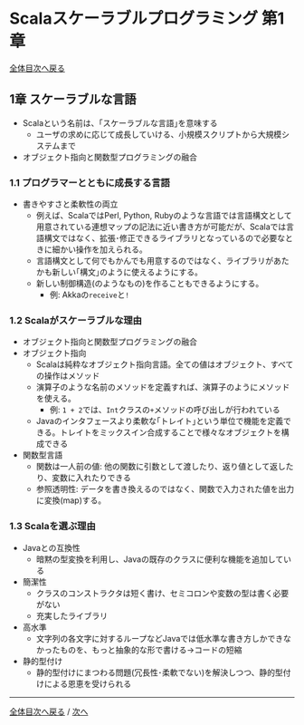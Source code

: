 # Scalaスケーラブルプログラミング 第1章
[全体目次へ戻る](index.md)

## 1章 スケーラブルな言語

- Scalaという名前は、｢スケーラブルな言語｣を意味する
  + ユーザの求めに応じて成長していける、小規模スクリプトから大規模システムまで
- オブジェクト指向と関数型プログラミングの融合

### 1.1 プログラマーとともに成長する言語
- 書きやすさと柔軟性の両立
  + 例えば、ScalaではPerl, Python, Rubyのような言語では言語構文として用意されている連想マップの記法に近い書き方が可能だが、Scalaでは言語構文ではなく、拡張･修正できるライブラリとなっているので必要なときに細かい操作を加えられる。
  + 言語構文として何でもかんでも用意するのではなく、ライブラリがあたかも新しい｢構文｣のように使えるようにする。
  + 新しい制御構造(のようなもの)を作ることもできるようにする。
    - 例: Akkaの`receive`と`!`

### 1.2 Scalaがスケーラブルな理由
- オブジェクト指向と関数型プログラミングの融合
- オブジェクト指向
  + Scalaは純粋なオブジェクト指向言語。全ての値はオブジェクト、すべての操作はメソッド
  + 演算子のような名前のメソッドを定義すれば、演算子のようにメソッドを使える。
    - 例: `1 + 2`では、`Int`クラスの`+`メソッドの呼び出しが行われている
  + Javaのインタフェースより柔軟な｢トレイト｣という単位で機能を定義できる。トレイトをミックスイン合成することで様々なオブジェクトを構成できる
- 関数型言語
  + 関数は一人前の値: 他の関数に引数として渡したり、返り値として返したり、変数に入れたりできる
  + 参照透明性: データを書き換えるのではなく、関数で入力された値を出力に変換(map)する。

### 1.3 Scalaを選ぶ理由
- Javaとの互換性
  + 暗黙の型変換を利用し、Javaの既存のクラスに便利な機能を追加している
- 簡潔性
  + クラスのコンストラクタは短く書け、セミコロンや変数の型は書く必要がない
  + 充実したライブラリ
- 高水準
  + 文字列の各文字に対するループなどJavaでは低水準な書き方しかできなかったものを、もっと抽象的な形で書ける→コードの短縮
- 静的型付け
  + 静的型付けにまつわる問題(冗長性･柔軟でない)を解決しつつ、静的型付けによる恩恵を受けられる

***

[全体目次へ戻る](index.md) /
[次へ](c5.md)
